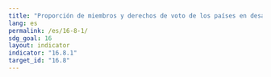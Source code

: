 ```yaml
---
title: "Proporción de miembros y derechos de voto de los países en desarrollo en las organizaciones internacionales"
lang: es
permalink: /es/16-8-1/
sdg_goal: 16
layout: indicator
indicator: "16.8.1"
target_id: "16.8"
---
```


